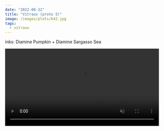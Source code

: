 ```yaml
---
date: "2022-08-22"
title: "Vitraux (proto 5)"
image: /images/plots/642.jpg
tags:
  - vitraux
---
```


inks: Diamine Pumpkin + Diamine Sargasso Sea

<video muted loop autoplay controls src="/images/plots/642.mp4" width="100%"></video>
